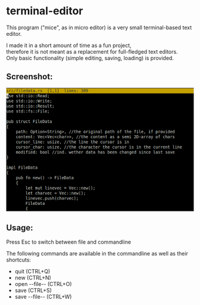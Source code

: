 # terminal-editor
This program ("mice", as in micro editor) is a very small terminal-based text editor.   
  
I made it in a short amount of time as a fun project,  
therefore it is not meant as a replacement for full-fledged text editors.  
Only basic functionality (simple editing, saving, loading) is provided.    

## Screenshot:
![Screenshot](/screenshot.png?raw=true)
  
## Usage:
Press Esc to switch between file and commandline  
  
The following commands are available in the commandline as well as their shortcuts:  
- quit  (CTRL+Q)  
- new   (CTRL+N)  
- open --file-- (CTRL+O)  
- save (CTRL+S)  
- save --file-- (CTRL+W)  